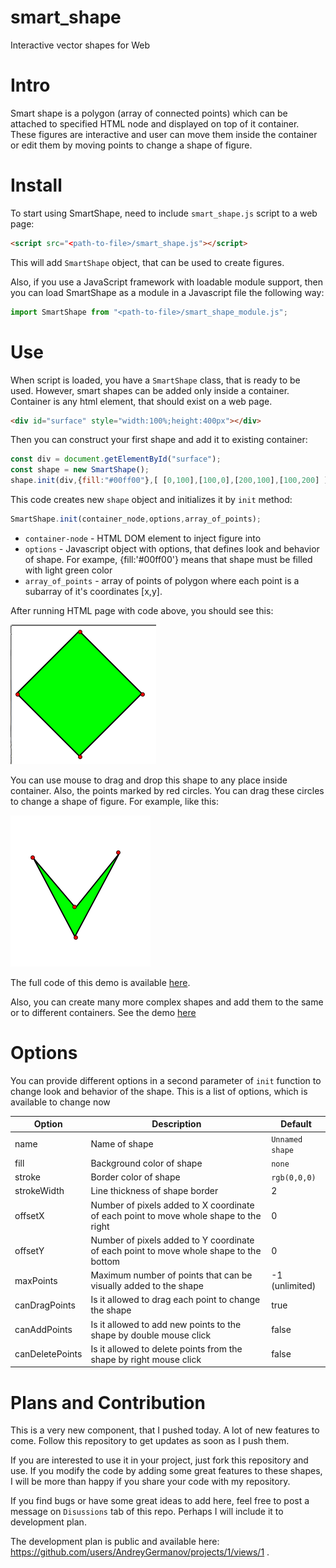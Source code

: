 # smart_shape

Interactive vector shapes for Web

# Intro

Smart shape is a polygon (array of connected points) which can be attached to specified HTML node and displayed on top of it container. These figures are interactive and user can move them inside the container or edit them by moving points to change a shape of figure.

# Install

To start using SmartShape, need to include `smart_shape.js` script to a web page:

```html
<script src="<path-to-file>/smart_shape.js"></script>
```

This will add `SmartShape` object, that can be used to create figures.

Also, if you use a JavaScript framework with loadable module support, then you can load SmartShape as a module in a Javascript file the following way:

```javascript
import SmartShape from "<path-to-file>/smart_shape_module.js";
```

# Use

When script is loaded, you have a `SmartShape` class, that is ready to be used. However, smart shapes can be added only inside a container. Container is any html element, that should exist on a web page.

```html
<div id="surface" style="width:100%;height:400px"></div>
```

Then you can construct your first shape and add it to existing container:

```javascript
const div = document.getElementById("surface");
const shape = new SmartShape();
shape.init(div,{fill:"#00ff00"},[ [0,100],[100,0],[200,100],[100,200] ]);
```

This code creates new `shape` object and initializes it by `init` method:

```javascript
SmartShape.init(container_node,options,array_of_points);
```

* `container-node` - HTML DOM element to inject figure into
* `options` - Javascript object with options, that defines look and behavior of shape. For exampe, {fill:'#00ff00'} means that shape must be filled with light green color
* `array_of_points` - array of points of polygon where each point is a subarray of it's coordinates [x,y].

After running HTML page with code above, you should see this:

![demo1](./assets/demo1.png)

You can use mouse to drag and drop this shape to any place inside container. Also, the points marked by red circles. You can drag these circles to change a shape of figure. For example, like this:

![demo2](./assets/demo2.png)

The full code of this demo is available [here](./demo.html).

Also, you can create many more complex shapes and add them to the same or to different containers. See the demo [here](https://code.germanov.dev/smart_shape/index.html)

# Options

You can provide different options in a second parameter of `init` function to change look and behavior of the shape. This is a list of options, which is available to change now


| Option          | Description                                                                            | Default         |
|-----------------|----------------------------------------------------------------------------------------|-----------------|
| name            | Name of shape                                                                          | `Unnamed shape` |
| fill            | Background color of shape                                                              | `none`          |
| stroke          | Border color of shape                                                                  | `rgb(0,0,0)`    |
| strokeWidth     | Line thickness of shape border                                                         | 2               |
| offsetX         | Number of pixels added to X coordinate of each point to move whole shape to the right  | 0               |
| offsetY         | Number of pixels added to Y coordinate of each point to move whole shape to the bottom | 0               |
| maxPoints       | Maximum number of points that can be visually added to the shape                       | -1 (unlimited)  |
| canDragPoints   | Is it allowed to drag each point to change the shape                                   | true            |
| canAddPoints    | Is it allowed to add new points to the shape by double mouse click                     | false           |
| canDeletePoints | Is it allowed to delete points from the shape by right mouse click                     | false           |

# Plans and Contribution

This is a very new component, that I pushed today. A lot of new features to come. Follow this repository to get updates as soon as I push them. 

If you are interested to use it in your project, just fork this repository and use. If you modify the code by adding some great features to these shapes, I will be more than happy if you share your code with my repository. 

If you find bugs or have some great ideas to add here, feel free to post a message on `Disussions` tab of this repo. Perhaps I will include it to development plan.

The development plan is public and available here: https://github.com/users/AndreyGermanov/projects/1/views/1 .


